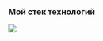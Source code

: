 ### Мой стек технологий

<img src="https://img.shields.io/badge/HTML-lightblue?style=for-the-badge&logo=HTML5"/>
